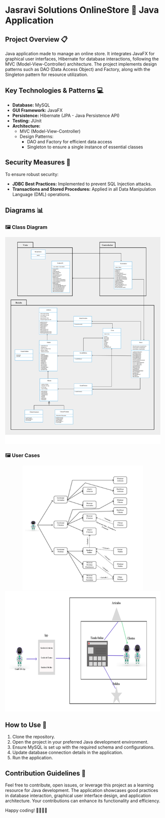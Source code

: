 # Jasravi Solutions OnlineStore 🛒 Java Application

## Project Overview 📋

Java application made to manage an online store. It integrates JavaFX for graphical user interfaces, Hibernate for database interactions, following the MVC (Model-View-Controller) architecture. The project implements design patterns such as DAO (Data Access Object) and Factory, along with the Singleton pattern for resource utilization.

## Key Technologies & Patterns 💻

- **Database:** MySQL
- **GUI Framework:** JavaFX
- **Persistence:** Hibernate (JPA - Java Persistence API)
- **Testing:** JUnit
- **Architecture:**
  - MVC (Model-View-Controller)
  - Design Patterns:
    - DAO and Factory for efficient data access
    - Singleton to ensure a single instance of essential classes

## Security Measures 🔐

To ensure robust security:

- **JDBC Best Practices:** Implemented to prevent SQL Injection attacks.
- **Transactions and Stored Procedures:** Applied in all Data Manipulation Language (DML) operations.

## Diagrams 📊

### 🖼️ Class Diagram
  <p align="center">
  <a href="/img/class_diagram.png" target="_blank">
    <img src="/img/class_diagram.png" width="543" height="672" alt="Class Diagram"/></a>
  </p>

### 🖼️ User Cases
  <p align="center">
    <a href="/img/userCases.png" target="_blank">
      <img src="/img/userCases.png" width="390" height="405" alt="Class Diagram"/></a>
    <a href="/img/userDiagram.png" target="_blank">
      <img src="/img/userDiagram.png" width="600" height="390" alt="Class Diagram"/></a>
  </p>



## How to Use 🚀

1. Clone the repository.
2. Open the project in your preferred Java development environment.
3. Ensure MySQL is set up with the required schema and configurations.
4. Update database connection details in the application.
5. Run the application.

## Contribution Guidelines 🤝

Feel free to contribute, open issues, or leverage this project as a learning resource for Java development. The application showcases good practices in database interaction, graphical user interface design, and application architecture. Your contributions can enhance its functionality and efficiency.

Happy coding! 👩‍💻👨‍💻
